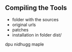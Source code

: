 ## Compiling the Tools

- folder with the sources
- original urls
- patches
- installation in folder dist/

dpu
nidhugg
maple
